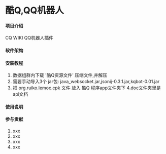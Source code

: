 # 酷Q,QQ机器人

#### 项目介绍
CQ WIKI QQ机器人插件

#### 软件架构


#### 安装教程

1. 数据组群内下载 '酷Q资源文件' 压缩文件,并解压
2. 需要手动导入3个 jar包: java_websocket.jar,jsonij-0.3.1.jar,kqbot-0.01.jar 
3. 把 org.ruiko.lemoc.cpk 文件 放入 酷Q 程序app文件夹下
4.doc文件夹里是api文档

#### 使用说明


#### 参与贡献

1. xxx
2.  xxx
3. xxx
4.  xxx

